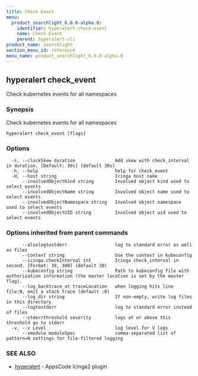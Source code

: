 ```yaml
---
title: Check Event
menu:
  product_searchlight_6.0.0-alpha.0:
    identifier: hyperalert-check-event
    name: Check Event
    parent: hyperalert-cli
product_name: searchlight
section_menu_id: reference
menu_name: product_searchlight_6.0.0-alpha.0
---
```

## hyperalert check_event

Check kubernetes events for all namespaces

### Synopsis

Check kubernetes events for all namespaces

```
hyperalert check_event [flags]
```

### Options

```
  -s, --clockSkew duration               Add skew with check_interval in duration. [Default: 30s] (default 30s)
  -h, --help                             help for check_event
  -H, --host string                      Icinga host name
      --involvedObjectKind string        Involved object kind used to select events
      --involvedObjectName string        Involved object name used to select events
      --involvedObjectNamespace string   Involved object namespace used to select events
      --involvedObjectUID string         Involved object uid used to select events
```

### Options inherited from parent commands

```
      --alsologtostderr                  log to standard error as well as files
      --context string                   Use the context in kubeconfig
      --icinga.checkInterval int         Icinga check_interval in second. [Format: 30, 300] (default 30)
      --kubeconfig string                Path to kubeconfig file with authorization information (the master location is set by the master flag).
      --log_backtrace_at traceLocation   when logging hits line file:N, emit a stack trace (default :0)
      --log_dir string                   If non-empty, write log files in this directory
      --logtostderr                      log to standard error instead of files
      --stderrthreshold severity         logs at or above this threshold go to stderr
  -v, --v Level                          log level for V logs
      --vmodule moduleSpec               comma-separated list of pattern=N settings for file-filtered logging
```

### SEE ALSO

* [hyperalert](/docs/reference/hyperalert/hyperalert.md)	 - AppsCode Icinga2 plugin



